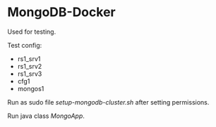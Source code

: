 MongoDB-Docker
==============

Used for testing.

Test config:

- rs1_srv1
- rs1_srv2
- rs1_srv3
- cfg1
- mongos1

Run as sudo file *setup-mongodb-cluster.sh* after setting permissions. 

Run java class *MongoApp*.
